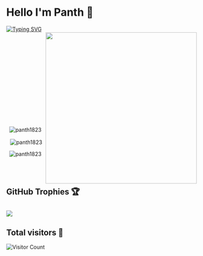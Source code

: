 # Hello I'm Panth 👋


[![Typing SVG](https://readme-typing-svg.demolab.com?font=Fira+Code&weight=600&size=30&pause=1000&color=00FFFF&center=false&vCenter=false&width=450&lines=Passionate+Developer+%F0%9F%9A%80;Open+Source+Enthusiast+%F0%9F%91%A8%E2%80%8D%F0%9F%92%BB;Continuous+Learner+%F0%9F%8C%9F)](https://git.io/typing-svg)
<br>
<img align="right" width="400px" src="https://raw.githubusercontent.com/TheDudeThatCode/TheDudeThatCode/master/Assets/Developer.gif">
  
  </p>
  
  
  

  </a></p><br><br><br><br><br><br><br><br><br><br><br><br><br>
  <div align="center">
  <p><img align="center" src="https://github-readme-stats.vercel.app/api/top-langs?username=Panth1823&show_icons=true&locale=en&layout=compact&theme=chartreuse-dark" alt="panth1823" /></p>
  <p>&nbsp;<img align="center" src="https://github-readme-stats.vercel.app/api?username=Panth1823&show_icons=true&locale=en&theme=chartreuse-dark" alt="panth1823" /></p>
  <p><img align="center" src="https://github-readme-streak-stats.herokuapp.com/?user=Panth1823&theme=chartreuse-dark" alt="panth1823" /></p>
  </div>

  <a align="right" href="https://img.shields.io/github/followers/{Panth1823}.svg?style=social&label=Follow&maxAge=2592000"></a>
  <br/> 
  <br/>
  ## GitHub Trophies 🏆
![](https://github-profile-trophy.vercel.app/?username=panth1823&theme=radical&no-frame=false&no-bg=false&margin-w=4)
  ---
## Total visitors 👀

![Visitor Count](https://profile-counter.glitch.me/Panth1823/count.svg)
  
